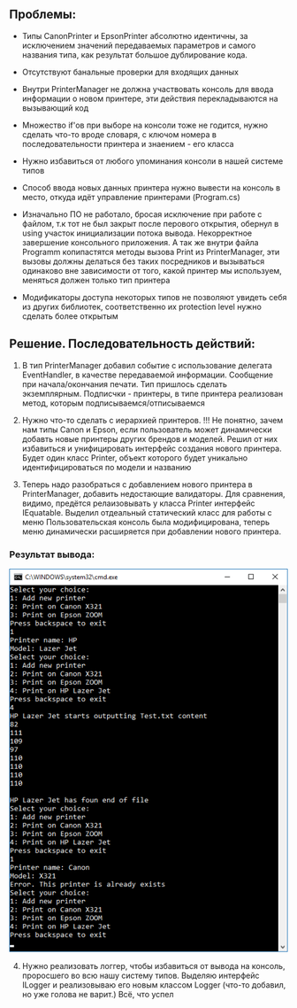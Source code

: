 ﻿## Проблемы:
- Типы CanonPrinter и EpsonPrinter абсолютно идентичны, за исключением значений передаваемых параметров и 
самого названия типа, как результат большое дублирование кода.

- Отсутствуют банальные проверки для входящих данных

- Внутри PrinterManager не должна участвовать консоль для ввода информации о новом принтере, эти действия перекладываются 
на вызывающий код

- Множество if'ов при выборе на консоли тоже не годится, нужно сделать что-то вроде словаря, с ключом номера
в последовательности принтера и знаением - его класса

- Нужно избавиться от любого упоминания консоли в нашей системе типов

- Способ ввода новых данных принтера нужно вывести на консоль в место, откуда идёт управление принтерами (Program.cs)

- Изначально ПО не работало, бросая исключение при работе с файлом, т.к тот не был закрыт после перового открытия,
обернул в using участок инициализации потока вывода. Некорректное завершение консольного приложения. А так же
внутри файла Programm копипастятся методы вызова Print из PrinterManager, эти вызовы должны делаться без таких
посредников и вызываться одинаково вне зависимости от того, какой принтер мы используем, меняться должен только тип принтера

- Модификаторы доступа некоторых типов не позволяют увидеть себя из других библиотек, соответственно их protection
level нужно сделать более открытым

 ## Решение. Последовательность действий:

 1) В тип PrinterManager добавил событие с использование делегата EventHandler, в качестве передаваемой информации. Cообщение
 при начала/окончания печати. Тип пришлось сделать экземплярным. Подписчки - принтеры, в типе принтера
 реализован метод, которым подписываемся/отписываемся

 2) Нужно что-то сделать с иерархией принтеров. !!! Не понятно, зачем нам типы Canon и Epson, если пользователь может
 динамически добавть новые принтеры других брендов и моделей. Решил от них избавиться и унифицировать интерфейс создания
 нового принтера. Будет один класс Printer, объект которого будет уникально идентифицироваться по модели и названию

 3) Теперь надо разобраться с добавлением нового принтера в PrinterManager, добавить недостающие валидаторы. Для сравнения,
 видимо, предётся релаизовывать у класса Printer интерфейс IEquatable.  Выделил отдеальный статический класс для работы с меню
 Пользовательская консоль была модифицирована, теперь меню динамически расширяется при добавлении нового принтера.
 ### Результат вывода:
 ![](https://github.com/Nekliukov/ExtTraining.Summer.2018.5/blob/master/No8.Solution/pics/RESULTS_3_COMMIT.png)

 4) Нужно реализовать логгер, чтобы избавиться от вывода на консоль, проросшего во всю нашу систему типов. Выделяю интерфейс ILogger
 и реализовываю его новым классом Logger (что-то добавил, но уже голова не варит.) Всё, что успел
